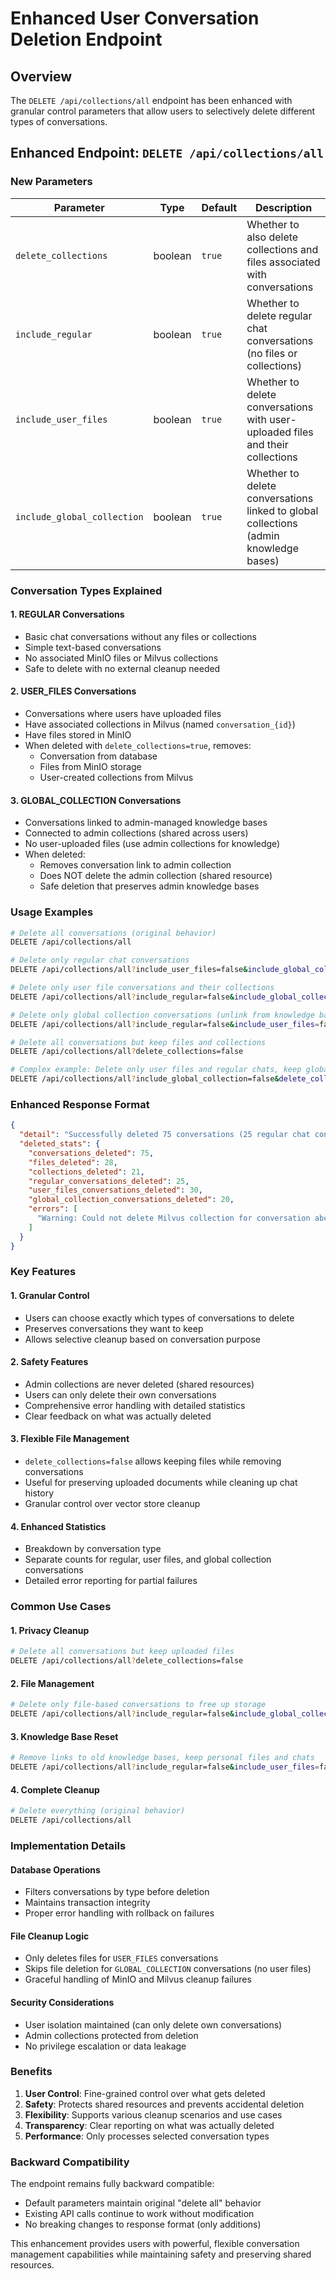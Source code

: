 # Enhanced User Conversation Deletion Endpoint

## Overview
The `DELETE /api/collections/all` endpoint has been enhanced with granular control parameters that allow users to selectively delete different types of conversations.

## Enhanced Endpoint: `DELETE /api/collections/all`

### New Parameters
| Parameter | Type | Default | Description |
|-----------|------|---------|-------------|
| `delete_collections` | boolean | `true` | Whether to also delete collections and files associated with conversations |
| `include_regular` | boolean | `true` | Whether to delete regular chat conversations (no files or collections) |
| `include_user_files` | boolean | `true` | Whether to delete conversations with user-uploaded files and their collections |
| `include_global_collection` | boolean | `true` | Whether to delete conversations linked to global collections (admin knowledge bases) |

### Conversation Types Explained

#### 1. **REGULAR Conversations**
- Basic chat conversations without any files or collections
- Simple text-based conversations
- No associated MinIO files or Milvus collections
- Safe to delete with no external cleanup needed

#### 2. **USER_FILES Conversations**
- Conversations where users have uploaded files
- Have associated collections in Milvus (named `conversation_{id}`)
- Have files stored in MinIO
- When deleted with `delete_collections=true`, removes:
  - Conversation from database
  - Files from MinIO storage
  - User-created collections from Milvus

#### 3. **GLOBAL_COLLECTION Conversations**
- Conversations linked to admin-managed knowledge bases
- Connected to admin collections (shared across users)
- No user-uploaded files (use admin collections for knowledge)
- When deleted:
  - Removes conversation link to admin collection
  - Does NOT delete the admin collection (shared resource)
  - Safe deletion that preserves admin knowledge bases

### Usage Examples

```bash
# Delete all conversations (original behavior)
DELETE /api/collections/all

# Delete only regular chat conversations
DELETE /api/collections/all?include_user_files=false&include_global_collection=false

# Delete only user file conversations and their collections
DELETE /api/collections/all?include_regular=false&include_global_collection=false

# Delete only global collection conversations (unlink from knowledge bases)
DELETE /api/collections/all?include_regular=false&include_user_files=false

# Delete all conversations but keep files and collections
DELETE /api/collections/all?delete_collections=false

# Complex example: Delete only user files and regular chats, keep global collections
DELETE /api/collections/all?include_global_collection=false&delete_collections=true
```

### Enhanced Response Format

```json
{
  "detail": "Successfully deleted 75 conversations (25 regular chat conversations, 30 user file conversations, 20 global collection conversations)",
  "deleted_stats": {
    "conversations_deleted": 75,
    "files_deleted": 28,
    "collections_deleted": 21,
    "regular_conversations_deleted": 25,
    "user_files_conversations_deleted": 30,
    "global_collection_conversations_deleted": 20,
    "errors": [
      "Warning: Could not delete Milvus collection for conversation abc123"
    ]
  }
}
```

### Key Features

#### 1. **Granular Control**
- Users can choose exactly which types of conversations to delete
- Preserves conversations they want to keep
- Allows selective cleanup based on conversation purpose

#### 2. **Safety Features**
- Admin collections are never deleted (shared resources)
- Users can only delete their own conversations
- Comprehensive error handling with detailed statistics
- Clear feedback on what was actually deleted

#### 3. **Flexible File Management**
- `delete_collections=false` allows keeping files while removing conversations
- Useful for preserving uploaded documents while cleaning up chat history
- Granular control over vector store cleanup

#### 4. **Enhanced Statistics**
- Breakdown by conversation type
- Separate counts for regular, user files, and global collection conversations
- Detailed error reporting for partial failures

### Common Use Cases

#### 1. **Privacy Cleanup**
```bash
# Delete all conversations but keep uploaded files
DELETE /api/collections/all?delete_collections=false
```

#### 2. **File Management**
```bash
# Delete only file-based conversations to free up storage
DELETE /api/collections/all?include_regular=false&include_global_collection=false
```

#### 3. **Knowledge Base Reset**
```bash
# Remove links to old knowledge bases, keep personal files and chats
DELETE /api/collections/all?include_regular=false&include_user_files=false
```

#### 4. **Complete Cleanup**
```bash
# Delete everything (original behavior)
DELETE /api/collections/all
```

### Implementation Details

#### Database Operations
- Filters conversations by type before deletion
- Maintains transaction integrity
- Proper error handling with rollback on failures

#### File Cleanup Logic
- Only deletes files for `USER_FILES` conversations
- Skips file deletion for `GLOBAL_COLLECTION` conversations (no user files)
- Graceful handling of MinIO and Milvus cleanup failures

#### Security Considerations
- User isolation maintained (can only delete own conversations)
- Admin collections protected from deletion
- No privilege escalation or data leakage

### Benefits

1. **User Control**: Fine-grained control over what gets deleted
2. **Safety**: Protects shared resources and prevents accidental deletion
3. **Flexibility**: Supports various cleanup scenarios and use cases
4. **Transparency**: Clear reporting on what was actually deleted
5. **Performance**: Only processes selected conversation types

### Backward Compatibility

The endpoint remains fully backward compatible:
- Default parameters maintain original "delete all" behavior
- Existing API calls continue to work without modification
- No breaking changes to response format (only additions)

This enhancement provides users with powerful, flexible conversation management capabilities while maintaining safety and preserving shared resources.
